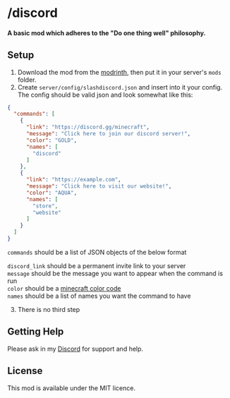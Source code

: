 # /discord

#### A basic mod which adheres to the "Do one thing well" philosophy.

## Setup

1. Download the mod from the [modrinth](https://modrinth.com/mod/slashdiscord), then put it in your server's `mods` folder.
2. Create `server/config/slashdiscord.json` and insert into it your config. The config should be valid json and look
   somewhat like this:

```json
{
  "commands": [
    {
      "link": "https://discord.gg/minecraft",
      "message": "Click here to join our discord server!",
      "color": "GOLD",
      "names": [
        "discord"
      ]
    },
    {
      "link": "https://example.com",
      "message": "Click here to visit our website!",
      "color": "AQUA",
      "names": [
        "store",
        "website"
      ]
    }
  ]
}

```
`commands` should be a list of JSON objects of the below format

`discord_link` should be a permanent invite link to your server <br>
`message` should be the message you want to appear when the command is run <br>
`color` should be a [minecraft color code](https://minecraft.fandom.com/wiki/Formatting_codes#Color_codes) <br>
`names` should be a list of names you want the command to have

3. There is no third step

## Getting Help
Please ask in my [Discord](https://valk.sh/discord) for support and help.
## License

This mod is available under the MIT licence.
